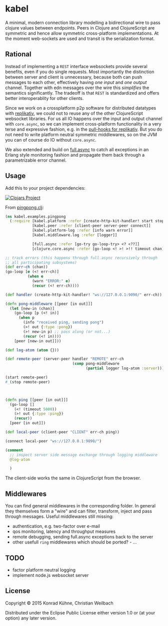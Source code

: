 # kabel

A minimal, modern connection library modelling a bidirectional wire to
pass clojure values between endpoints. Peers in Clojure and
ClojureScript are symmetric and hence allow symmetric cross-platform
implementations. At the moment web-sockets are used and transit is the
serialization format.

## Rational

Instead of implementing a `REST` interface websockets provide several
benefits, even if you do single requests. Most importantly the
distinction between server and client is unnecessary, because both can
push messages to each other, effectively having *one input* and *one
output* channel. Together with edn messages over the wire this
_simplifies_ the semantics significantly. The tradeoff is that `REST` is
standardized and offers better interoperablity for other clients.

Since we work on a crossplatform p2p software for distributed
datatypes with [replikativ](https://github.com/replikativ/replikativ),
we could not to reuse any of the other ClojureScript websocket
libraries. For us all IO happens over the input and output channel
with `core.async`, so we can implement cross-platform functionality in
a very terse and expressive fashion, e.g. in the [pull-hooks for
replikativ](https://github.com/replikativ/replikativ/blob/master/src/replikativ/p2p/hooks.cljc). But
you do not need to write platform neutral symmetric middlewares, so on
the JVM you can of course do IO without `core.async`.

We also extended and build on
[full.async](https://github.com/fullcontact/full.monty/) to catch all
exceptions in an Erlang style monitoring fashion and propagate them
back through a parametrizable error channel.

## Usage

Add this to your project dependencies:

[![Clojars Project](http://clojars.org/io.replikativ/kabel/latest-version.svg)](http://clojars.org/io.replikativ/kabel)

From [pingpong.clj](./examples/pingpong.clj):

~~~ clojure
(ns kabel.examples.pingpong
  (:require [kabel.platform :refer [create-http-kit-handler! start stop]]
            [kabel.peer :refer [client-peer server-peer connect]]
            [kabel.platform-log :refer [info warn error]]
            [kabel.middleware.log :refer [logger]]

            [full.async :refer [go-try go-loop-try> <? <??]]
            [clojure.core.async :refer [go-loop <! >! >!! timeout chan]]))

;; track errors (this happens through full.async recursively through
;; all participating subsystems)
(def err-ch (chan))
(go-loop [e (<! err-ch)]
          (when e
            (warn "ERROR:" e)
            (recur (<! err-ch))))

(def handler (create-http-kit-handler! "ws://127.0.0.1:9090/" err-ch))

(defn pong-middleware [[peer [in out]]]
  (let [new-in (chan)]
    (go-loop [p (<! in)]
      (when p
        (info "received ping, sending pong")
        (>! out {:type :pong})
        (>! new-in p) ;; pass along (or not...)
        (recur (<! in))))
    [peer [new-in out]]))

(def log-atom (atom {}))

(def remote-peer (server-peer handler "REMOTE" err-ch
                              (comp pong-middleware
                                    (partial logger log-atom :server))))

(start remote-peer)
#_(stop remote-peer)



(defn ping [[peer [in out]]]
  (go-loop []
    (<! (timeout 5000))
    (>! out {:type :ping})
    (recur))
  [peer [in out]])

(def local-peer (client-peer "CLIENT" err-ch ping))

(connect local-peer "ws://127.0.0.1:9090/")

(comment
  ;; inspect server side message exchange through logging middleware
  @log-atom

  )


~~~

The client-side works the same in ClojureScript from the browser.

## Middlewares

You can find general middlewares in the corresponding
folder. In general they themselves form a "wire" and can filter,
transform, inject and pass through messages. Useful middlewares still
missing:

- authentication, e.g. two-factor over e-mail
- qos monitoring, latency and throughput measures
- remote debugging, sending full.async exceptions back to the server
- other usefull `ring` middlewares which should be ported?  - ...

## TODO
- factor platform neutral logging
- implement node.js websocket server

## License

Copyright © 2015 Konrad Kühne, Christian Weilbach

Distributed under the Eclipse Public License either version 1.0 or (at
your option) any later version.
